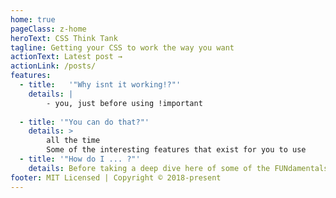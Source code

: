 ```yaml
---
home: true
pageClass: z-home
heroText: CSS Think Tank
tagline: Getting your CSS to work the way you want
actionText: Latest post →
actionLink: /posts/
features:
  - title:   '"Why isnt it working!?"'
    details: |
        - you, just before using !important
        
  - title: '"You can do that?"'
    details: >
        all the time
        Some of the interesting features that exist for you to use
  - title: '"How do I ... ?"'
    details: Before taking a deep dive here of some of the FUNdamentals to help you along the way
footer: MIT Licensed | Copyright © 2018-present
---
```


<CssSnips />